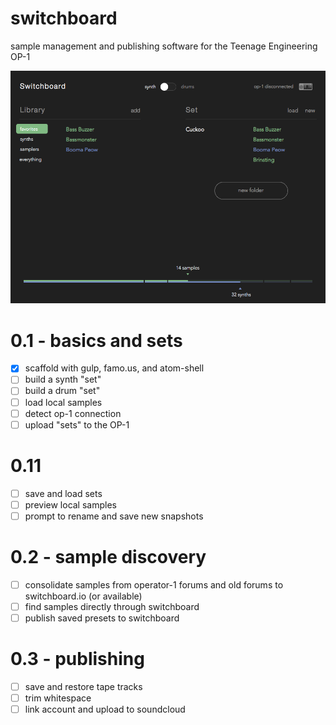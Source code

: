 switchboard
========

sample management and publishing software for the Teenage Engineering OP-1

![switchboard](switchboard.png)

0.1 - basics and sets
===
- [x] scaffold with gulp, famo.us, and atom-shell
- [ ] build a synth "set"
- [ ] build a drum "set"
- [ ] load local samples
- [ ] detect op-1 connection
- [ ] upload "sets" to the OP-1

0.11
===
- [ ] save and load sets
- [ ] preview local samples
- [ ] prompt to rename and save new snapshots

0.2 - sample discovery
===
- [ ] consolidate samples from operator-1 forums and old forums to switchboard.io (or available)
- [ ] find samples directly through switchboard
- [ ] publish saved presets to switchboard

0.3 - publishing
===
- [ ] save and restore tape tracks
- [ ] trim whitespace
- [ ] link account and upload to soundcloud
